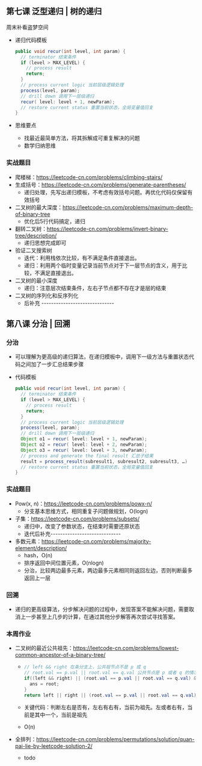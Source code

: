 ## 第七课 泛型递归 | 树的递归
周末补看盗梦空间

- 递归代码模板

  ```java
  public void recur(int level, int param) { 
    // terminator 结束条件
    if (level > MAX_LEVEL) { 
      // process result 
      return; 
    }
    // process current logic 当前层级逻辑处理
    process(level, param); 
    // drill down 调用下一层级递归
    recur( level: level + 1, newParam); 
    // restore current status 重置当前状态，全局变量值回复
  }
  ```

- 思维要点
  - 找最近最简单方法，将其拆解成可重复解决的问题
  - 数学归纳思维

### 实战题目

- 爬楼梯：https://leetcode-cn.com/problems/climbing-stairs/
- 生成括号：https://leetcode-cn.com/problems/generate-parentheses/
  - 递归处理，先写出递归模板，不考虑有效括号问题。再优化代码仅保留有效括号
- 二叉树的最大深度：https://leetcode-cn.com/problems/maximum-depth-of-binary-tree
  - 优化后5行代码搞定，递归
- 翻转二叉树：https://leetcode-cn.com/problems/invert-binary-tree/description/
  - 递归思想完成即可
- 验证二叉搜索树
  - 迭代：利用栈依次比较，有不满足条件直接退出。
  - 递归：利用两个临时变量记录当前节点对于下一层节点的含义，用于比较，不满足直接退出。
- 二叉树的最小深度
  - 递归：注意层次结束条件，左右子节点都不存在才是层的结束
- 二叉树的序列化和反序列化
  - 后补充 ------------------------------

## 第八课 分治 | 回溯

### 分治

- 可以理解为更高级的递归算法，在递归模板中，调用下一级方法与重置状态代码之间加了一步汇总结果步骤

- 代码模板

  ```java
  public void recur(int level, int param) { 
    // terminator 结束条件
    if (level > MAX_LEVEL) { 
      // process result 
      return; 
    }
    // process current logic 当前层级逻辑处理
    process(level, param); 
    // drill down 调用下一层级递归
    Object o1 = recur( level: level + 1, newParam); 
    Object o2 = recur( level: level + 2, newParam); 
    Object o3 = recur( level: level + 3, newParam); 
    // process and generate the final result 汇总子结果
    result = process_result(subresult1, subresult2, subresult3, …)
    // restore current status 重置当前状态，全局变量值回复
  }
  ```

### 实战题目

- Pow(x, n)：https://leetcode-cn.com/problems/powx-n/
  - 分支基本思维方式，相同重复子问题做规划，O(logn)
- 子集：https://leetcode-cn.com/problems/subsets/
  - 递归中，改变了参数状态，在结束时需要还原状态
  - 迭代后补充-----------------------------
- 多数元素：https://leetcode-cn.com/problems/majority-element/description/
  - hash，O(n)
  - 排序返回中间位置元素，O(nlogn)
  - 分治，比较两边最多元素，两边最多元素相同则返回左边，否则判断最多返回上一层

### 回溯

- 递归的更高级算法，分步解决问题的过程中，发现答案不能解决问题，需要取消上一步甚至上几步的计算，在通过其他分步解答再次尝试寻找答案。

### 本周作业

- 二叉树的最近公共祖先：https://leetcode-cn.com/problems/lowest-common-ancestor-of-a-binary-tree/

  - ```java
    // left && right 在条分支上，公共祖节点不是 p 或 q
    // root.val == p.val || root.val == q.val 公共节点是 p 或者 q 的情况
    if((left && right) || (root.val == p.val || root.val == q.val) && (left || right)){
      ans = root;
    }
    return left || right || (root.val == p.val || root.val == q.val);
    ```

  - 关键代码：判断左右是否有，左右有右有，当前为祖先。左或者右有，当前是其中一个，当前是祖先
  - O(n)

- 全排列：https://leetcode-cn.com/problems/permutations/solution/quan-pai-lie-by-leetcode-solution-2/
  - todo

